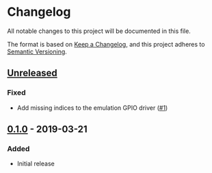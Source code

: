 # Changelog

All notable changes to this project will be documented in this file.

The format is based on [Keep a Changelog](https://keepachangelog.com/en/1.0.0/),
and this project adheres to [Semantic Versioning](https://semver.org/spec/v2.0.0.html).

## [Unreleased]

### Fixed

- Add missing indices to the emulation GPIO driver ([\#1])

## [0.1.0] - 2019-03-21

### Added

- Initial release

[Unreleased]: https://github.com/grisp/grisp_emulation/compare/v0.1.0...HEAD
[0.1.0]: https://github.com/grisp/grisp_emulation/releases/tag/v0.1.0

[\#1]: https://github.com/grisp/grisp_emulation/pull/1

